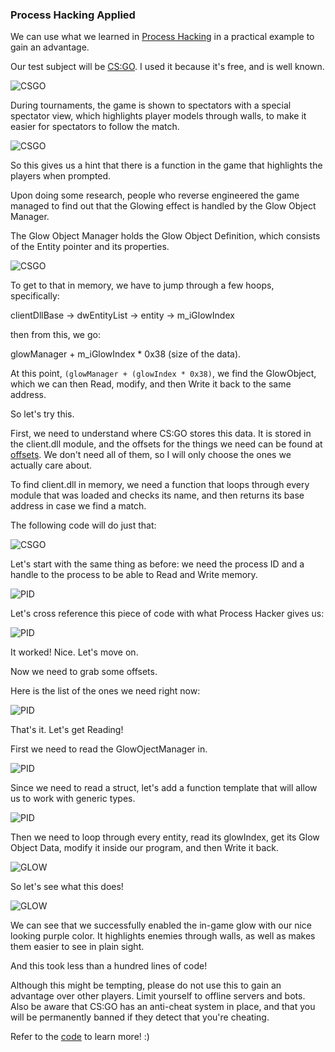 ### Process Hacking Applied

We can use what we learned in [Process Hacking](https://prostotin.github.io/cybersecurity/processhacking) in a practical example to gain an advantage. 

Our test subject will be [CS:GO](https://en.wikipedia.org/wiki/Counter-Strike:_Global_Offensive). I used it because it's free, and is well known. 

![CSGO](https://i.imgur.com/FR1PDtb.png)

During tournaments, the game is shown to spectators with a special spectator view, which highlights player models through walls, to make it easier for spectators to follow the match. 

![CSGO](https://i.imgur.com/fZtSRbb.png)

So this gives us a hint that there is a function in the game that highlights the players when prompted. 

Upon doing some research, people who reverse engineered the game managed to find out that the Glowing effect is handled by the Glow Object Manager.

The Glow Object Manager holds the Glow Object Definition, which consists of the Entity pointer and its properties. 


![CSGO](https://i.imgur.com/5undaSl.png)


To get to that in memory, we have to jump through a few hoops, specifically:

clientDllBase -> dwEntityList -> entity -> m_iGlowIndex 

then from this, we go:

glowManager + m_iGlowIndex * 0x38 (size of the data).

At this point, ```(glowManager + (glowIndex * 0x38)```, we find the GlowObject, which we can then Read, modify, and then Write it back to the same address. 

So let's try this. 

First, we need to understand where CS:GO stores this data. It is stored in the client.dll module, and the offsets for the things we need can be found at [offsets](https://github.com/frk1/hazedumper/blob/master/csgo.hpp). We don't need all of them, so I will only choose the ones we actually care about. 

To find client.dll in memory, we need a function that loops through every module that was loaded and checks its name, and then returns its base address in case we find a match.

The following code will do just that: 

![CSGO](https://i.imgur.com/ysqHkyj.png)

Let's start with the same thing as before: we need the process ID and a handle to the process to be able to Read and Write memory.

 
![PID](https://i.imgur.com/7OpyI3I.png)
  
Let's cross reference this piece of code with what Process Hacker gives us: 

![PID](https://i.imgur.com/3m2dS7z.png)

It worked! Nice. Let's move on.

Now we need to grab some offsets.

Here is the list of the ones we need right now:


![PID](https://i.imgur.com/3BuTeEK.png)

That's it. Let's get Reading!

First we need to read the GlowOjectManager in.


![PID](https://i.imgur.com/fY4nOxI.png)

Since we need to read a struct, let's add a function template that will allow us to work with generic types.


![PID](https://i.imgur.com/eUKrb7o.png)



Then we need to loop through every entity, read its glowIndex, get its Glow Object Data, modify it inside our program, and then Write it back.


![GLOW](https://i.imgur.com/h7IPySc.png)

So let's see what this does!

![GLOW](https://i.imgur.com/QtpLLPA.png)

We can see that we successfully enabled the in-game glow with our nice looking purple color. It highlights enemies through walls, as well as makes them easier to see in plain sight. 

And this took less than a hundred lines of code! 

Although this might be tempting, please do not use this to gain an advantage over other players. Limit yourself to offline servers and bots. Also be aware that CS:GO has an anti-cheat system in place, and that you will be permanently banned if they detect that you're cheating. 

Refer to the [code](https://github.com/prostotin/cybersecurity/blob/master/Applied%20Process%20Hacking/glow.cpp) to learn more! :) 





